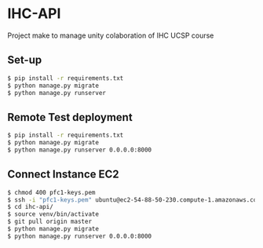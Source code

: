 # IHC-API

Project make to manage unity colaboration of IHC UCSP course

## Set-up

```sh
$ pip install -r requirements.txt
$ python manage.py migrate
$ python manage.py runserver
```

## Remote Test deployment

```sh
$ pip install -r requirements.txt
$ python manage.py migrate
$ python manage.py runserver 0.0.0.0:8000
```

## Connect Instance EC2

```sh
$ chmod 400 pfc1-keys.pem
$ ssh -i "pfc1-keys.pem" ubuntu@ec2-54-88-50-230.compute-1.amazonaws.com
$ cd ihc-api/
$ source venv/bin/activate
$ git pull origin master
$ python manage.py migrate
$ python manage.py runserver 0.0.0.0:8000
```